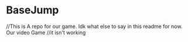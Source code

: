 # BaseJump
//This is A repo for our game. Idk what else to say in this readme for now.
Our video Game
//it isn't working
